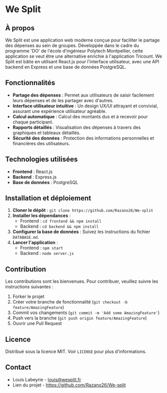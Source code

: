 # We Split

## À propos
We Split est une application web moderne conçue pour faciliter le partage des dépenses au sein de groupes. Développée dans le cadre du programme 'DO' de l'école d'ingénieur Polytech Montpellier, cette application se veut être une alternative enrichie à l'application Tricount. We Split est bâtie en utilisant React.js pour l'interface utilisateur, avec une API backend en Express et une base de données PostgreSQL.

## Fonctionnalités
- **Partage des dépenses** : Permet aux utilisateurs de saisir facilement leurs dépenses et de les partager avec d'autres.
- **Interface utilisateur intuitive** : Un design UX/UI attrayant et convivial, assurant une expérience utilisateur agréable.
- **Calcul automatique** : Calcul des montants dus et à recevoir pour chaque participant.
- **Rapports détaillés** : Visualisation des dépenses à travers des graphiques et tableaux détaillés.
- **Sécurité des données** : Protection des informations personnelles et financières des utilisateurs.

## Technologies utilisées
- **Frontend** : React.js
- **Backend** : Express.js
- **Base de données** : PostgreSQL

## Installation et déploiement
1. **Cloner le dépôt** : `git clone https://github.com/Razano26/We-split`
2. **Installer les dépendances** :
   - Frontend : `cd frontend && npm install`
   - Backend : `cd backend && npm install`
3. **Configurer la base de données** : Suivez les instructions du fichier `DATABASE.md`.
4. **Lancer l'application** :
   - Frontend : `npm start`
   - Backend : `node server.js`

## Contribution
Les contributions sont les bienvenues. Pour contribuer, veuillez suivre les instructions suivantes :
1. Forker le projet
2. Créer votre branche de fonctionnalité (`git checkout -b feature/AmazingFeature`)
3. Commit vos changements (`git commit -m 'Add some AmazingFeature'`)
4. Push vers la branche (`git push origin feature/AmazingFeature`)
5. Ouvrir une Pull Request

## Licence
Distribué sous la licence MIT. Voir `LICENSE` pour plus d'informations.

## Contact
- Louis Labeyrie - louis@wesplit.fr
- Lien du projet - https://github.com/Razano26/We-split

